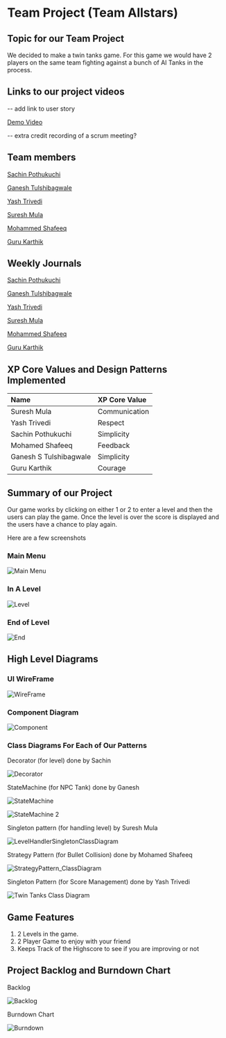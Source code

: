 # Team Project (Team Allstars)

## Topic for our Team Project

We decided to make a twin tanks game. For this game we would have 2 players on the same team fighting against a bunch of AI Tanks in the process.

## Links to our project videos

-- add link to user story

[Demo Video](https://youtu.be/0U_06Ww5UJA)

-- extra credit recording of a scrum meeting?

## Team members

[Sachin Pothukuchi](https://github.com/raspuchin)

[Ganesh Tulshibagwale](https://github.com/Ganesh-S-Tulshibagwale)

[Yash Trivedi](https://github.com/yashtrivedi2503)

[Suresh Mula](https://github.com/suresh-mula)

[Mohammed Shafeeq](https://github.com/MdShafeeqU)

[Guru Karthik](https://github.com/gkarthik2)

## Weekly Journals

[Sachin Pothukuchi](https://github.com/nguyensjsu/fa21-202-team-allstars/blob/main/weekly%20journals/Sachin%20Pothukuchi.md)

[Ganesh Tulshibagwale](https://github.com/nguyensjsu/fa21-202-team-allstars/blob/main/weekly%20journals/Ganesh%20Tulshibagwale.md)

[Yash Trivedi](https://github.com/nguyensjsu/fa21-202-team-allstars/blob/main/weekly%20journals/Yash%20Trivedi.md)

[Suresh Mula](https://github.com/nguyensjsu/fa21-202-team-allstars/blob/main/weekly%20journals/Suresh%20Mula.md)

[Mohammed Shafeeq](https://github.com/nguyensjsu/fa21-202-team-allstars/blob/main/weekly%20journals/Mohamed%20Shafeeq.md)

[Guru Karthik](https://github.com/nguyensjsu/fa21-202-team-allstars/blob/main/weekly%20journals/Guru%20Karthik.md)

## XP Core Values and Design Patterns Implemented
| Name                  | XP Core Value |
| :---                  | :---          |
| Suresh Mula           | Communication |
| Yash Trivedi          | Respect       |
| Sachin Pothukuchi     | Simplicity    |
| Mohamed Shafeeq       | Feedback      |
| Ganesh S Tulshibagwale| Simplicity    |
| Guru Karthik          | Courage       |

## Summary of our Project
Our game works by clicking on either 1 or 2 to enter a  level and then the users can play the game. Once the level is over the score is displayed and the users have a chance to play again.


Here are a few screenshots

### Main Menu

![Main Menu](https://github.com/nguyensjsu/fa21-202-team-allstars/blob/main/images/mainPage.png?raw=true)


### In A Level

![Level](https://github.com/nguyensjsu/fa21-202-team-allstars/blob/main/images/inALevel.png?raw=true)


### End of Level


![End](https://github.com/nguyensjsu/fa21-202-team-allstars/blob/main/images/EndLevel.png?raw=true)


## High Level Diagrams

### UI WireFrame

![WireFrame](https://github.com/nguyensjsu/fa21-202-team-allstars/blob/main/images/UI%20Wireframe%20Final.png?raw=true)


### Component Diagram

![Component](https://github.com/nguyensjsu/fa21-202-team-allstars/blob/main/images/Component%20Diagram.jpeg?raw=true)



### Class Diagrams For Each of Our Patterns


Decorator (for level) done by Sachin

![Decorator](https://github.com/nguyensjsu/fa21-202-team-allstars/blob/main/images/Class%20Diagram%20Decorator.jpg?raw=true)


StateMachine (for NPC Tank) done by Ganesh

![StateMachine](https://github.com/nguyensjsu/fa21-202-team-allstars/blob/main/images/NPCTankStateTransitionChart.png?raw=true)

![StateMachine 2](https://github.com/nguyensjsu/fa21-202-team-allstars/blob/main/images/ClassDiagramTankBrain.png?raw=true)

Singleton pattern (for handling level) by Suresh Mula

![LevelHandlerSingletonClassDiagram](https://user-images.githubusercontent.com/89316778/144699945-7925aaa8-6b72-45a2-9780-6f12800abf7c.png)

Strategy Pattern (for Bullet Collision) done by Mohamed Shafeeq

![StrategyPattern_ClassDiagram](https://user-images.githubusercontent.com/89361239/144702744-8726ab1f-6003-4812-8e1c-c8edee8adcc6.png)

Singleton Pattern (for Score Management) done by Yash Trivedi

![Twin Tanks Class Diagram](https://user-images.githubusercontent.com/89321789/144721842-fc4b4416-0c23-4784-b412-16f7c8253426.png)



## Game Features

1. 2 Levels in the game.
2. 2 Player Game to enjoy with your friend
3. Keeps Track of the Highscore to see if you are improving or not




## Project Backlog and Burndown Chart

Backlog

![Backlog](https://github.com/nguyensjsu/fa21-202-team-allstars/blob/main/images/Sprint%20log.png?raw=true)


Burndown Chart

![Burndown](https://github.com/nguyensjsu/fa21-202-team-allstars/blob/main/images/Burndown%20Chart.png?raw=true)